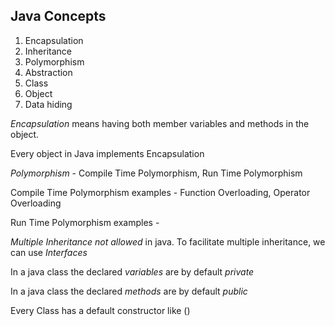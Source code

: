 ## Java Concepts
1. Encapsulation
2. Inheritance
3. Polymorphism
4. Abstraction
5. Class
6. Object
7. Data hiding

*Encapsulation* means having both member variables and methods in the object.

Every object in Java implements Encapsulation


*Polymorphism* - Compile Time Polymorphism, Run Time Polymorphism

Compile Time Polymorphism examples - Function Overloading, Operator Overloading

Run Time Polymorphism examples - 


*Multiple Inheritance not allowed* in java. To facilitate multiple inheritance, we can use *Interfaces*


In a java class the declared *variables* are by default *private*

In a java class the declared *methods* are by default *public*

Every Class has a default constructor like <ClassName>()
